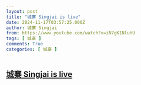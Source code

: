 ```yaml
---
layout: post
title: "城寨 Singjai is live"
date: 2024-11-17T03:57:25.000Z
author: 城寨 Singjai
from: https://www.youtube.com/watch?v=iN7gK1NluHU
tags: [ 城寨 ]
comments: True
categories: [ 城寨 ]
---
```

<!--1731815845000-->
[城寨 Singjai is live](https://www.youtube.com/watch?v=iN7gK1NluHU)
------

<div>

</div>
